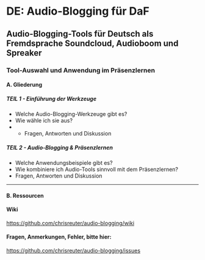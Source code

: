 DE: Audio-Blogging für DaF
==========================

## Audio-Blogging-Tools für Deutsch als Fremdsprache Soundcloud, Audioboom und Spreaker
### Tool-Auswahl und Anwendung im Präsenzlernen

#### A. Gliederung

##### TEIL 1  - Einführung der Werkzeuge
* Welche Audio-Blogging-Werkzeuge gibt es?
* Wie wähle ich sie aus?
* * Fragen, Antworten und Diskussion  
	
##### TEIL 2 - Audio-Blogging & Präsenzlernen  
* Welche Anwendungsbeispiele gibt es?	
* Wie kombiniere ich Audio-Tools sinnvoll mit dem Präsenzlernen?
* Fragen, Antworten und Diskussion  

***

#### B. Ressourcen
#### Wiki
https://github.com/chrisreuter/audio-blogging/wiki
#### Fragen, Anmerkungen, Fehler, bitte hier: 
https://github.com/chrisreuter/audio-blogging/issues
